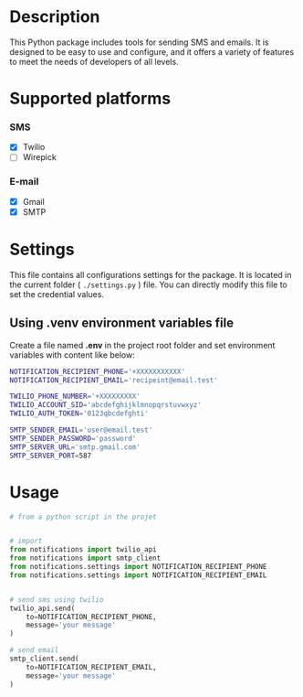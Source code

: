 # Description

This Python package includes tools for sending SMS and emails. It is designed to be easy to use and configure, and it offers a variety of features to meet the needs of developers of all levels.

# Supported platforms 

### SMS

- [x] Twilio
- [ ] Wirepick

### E-mail
- [x] Gmail
- [x] SMTP

# Settings

This file contains all configurations settings for the package. It is located in the current folder ( ``./settings.py`` ) file. You can directly modify this file to set the credential values.

## Using .venv environment variables file

Create a file named **.env** in the project root folder and set environment variables with content like below:

```bash
NOTIFICATION_RECIPIENT_PHONE='+XXXXXXXXXXX'
NOTIFICATION_RECIPIENT_EMAIL='recipeint@email.test'

TWILIO_PHONE_NUMBER='+XXXXXXXXX'
TWILIO_ACCOUNT_SID='abcdefghijklmnopqrstuvwxyz'
TWILIO_AUTH_TOKEN='0123qbcdefghti'

SMTP_SENDER_EMAIL='user@email.test'
SMTP_SENDER_PASSWORD='password'
SMTP_SERVER_URL='smtp.gmail.com'
SMTP_SERVER_PORT=587
```

# Usage

```python
# from a python script in the projet


# import
from notifications import twilio_api
from notifications import smtp_client
from notifications.settings import NOTIFICATION_RECIPIENT_PHONE
from notifications.settings import NOTIFICATION_RECIPIENT_EMAIL


# send sms using twilio
twilio_api.send(
    to=NOTIFICATION_RECIPIENT_PHONE,
    message='your message'
)

# send email
smtp_client.send(
    to=NOTIFICATION_RECIPIENT_EMAIL,
    message='your message'
)

``````







